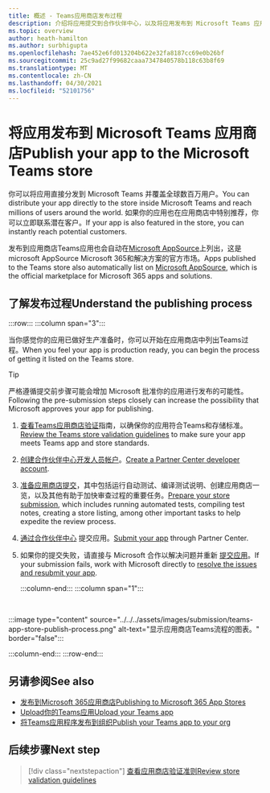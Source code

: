 ```yaml
---
title: 概述 - Teams应用商店发布过程
description: 介绍将应用提交到合作伙伴中心，以及将应用发布到 Microsoft Teams 应用商店和 AppSource (的过程) 。
ms.topic: overview
author: heath-hamilton
ms.author: surbhigupta
ms.openlocfilehash: 7ae452e6fd013204b622e32fa8187cc69e0b26bf
ms.sourcegitcommit: 25c9ad27f99682caaa7347840578b118c63b8f69
ms.translationtype: MT
ms.contentlocale: zh-CN
ms.lasthandoff: 04/30/2021
ms.locfileid: "52101756"
---
```

# <a name="publish-your-app-to-the-microsoft-teams-store"></a><span data-ttu-id="b82e3-103">将应用发布到 Microsoft Teams 应用商店</span><span class="sxs-lookup"><span data-stu-id="b82e3-103">Publish your app to the Microsoft Teams store</span></span>

<span data-ttu-id="b82e3-104">你可以将应用直接分发到 Microsoft Teams 并覆盖全球数百万用户。</span><span class="sxs-lookup"><span data-stu-id="b82e3-104">You can distribute your app directly to the store inside Microsoft Teams and reach millions of users around the world.</span></span> <span data-ttu-id="b82e3-105">如果你的应用也在应用商店中特别推荐，你可以立即联系潜在客户。</span><span class="sxs-lookup"><span data-stu-id="b82e3-105">If your app is also featured in the store, you can instantly reach potential customers.</span></span>

<span data-ttu-id="b82e3-106">发布到应用商店Teams应用也会自动在[Microsoft AppSource](https://appsource.microsoft.com)上列出，这是 microsoft AppSource Microsoft 365和解决方案的官方市场。</span><span class="sxs-lookup"><span data-stu-id="b82e3-106">Apps published to the Teams store also automatically list on [Microsoft AppSource](https://appsource.microsoft.com), which is the official marketplace for Microsoft 365 apps and solutions.</span></span>

## <a name="understand-the-publishing-process"></a><span data-ttu-id="b82e3-107">了解发布过程</span><span class="sxs-lookup"><span data-stu-id="b82e3-107">Understand the publishing process</span></span>

:::row:::
   :::column span="3":::

<span data-ttu-id="b82e3-108">当你感觉你的应用已做好生产准备时，你可以开始在应用商店中列出Teams过程。</span><span class="sxs-lookup"><span data-stu-id="b82e3-108">When you feel your app is production ready, you can begin the process of getting it listed on the Teams store.</span></span>

> [!TIP]
> <span data-ttu-id="b82e3-109">严格遵循提交前步骤可能会增加 Microsoft 批准你的应用进行发布的可能性。</span><span class="sxs-lookup"><span data-stu-id="b82e3-109">Following the pre-submission steps closely can increase the possibility that Microsoft approves your app for publishing.</span></span>

1. <span data-ttu-id="b82e3-110">[查看Teams应用商店验证](~/concepts/deploy-and-publish/appsource/prepare/teams-store-validation-guidelines.md)指南，以确保你的应用符合Teams和存储标准。</span><span class="sxs-lookup"><span data-stu-id="b82e3-110">[Review the Teams store validation guidelines](~/concepts/deploy-and-publish/appsource/prepare/teams-store-validation-guidelines.md) to make sure your app meets Teams app and store standards.</span></span>
1. <span data-ttu-id="b82e3-111">[创建合作伙伴中心开发人员帐户](~/concepts/deploy-and-publish/appsource/prepare/create-partner-center-dev-account.md)。</span><span class="sxs-lookup"><span data-stu-id="b82e3-111">[Create a Partner Center developer account](~/concepts/deploy-and-publish/appsource/prepare/create-partner-center-dev-account.md).</span></span>
1. <span data-ttu-id="b82e3-112">[准备应用商店提交](~/concepts/deploy-and-publish/appsource/prepare/submission-checklist.md)，其中包括运行自动测试、编译测试说明、创建应用商店一览，以及其他有助于加快审查过程的重要任务。</span><span class="sxs-lookup"><span data-stu-id="b82e3-112">[Prepare your store submission](~/concepts/deploy-and-publish/appsource/prepare/submission-checklist.md), which includes running automated tests, compiling test notes, creating a store listing, among other important tasks to help expedite the review process.</span></span>
1. <span data-ttu-id="b82e3-113">[通过合作伙伴中心](https://docs.microsoft.com/office/dev/store/add-in-submission-guide) 提交应用。</span><span class="sxs-lookup"><span data-stu-id="b82e3-113">[Submit your app](https://docs.microsoft.com/office/dev/store/add-in-submission-guide) through Partner Center.</span></span>
1. <span data-ttu-id="b82e3-114">如果你的提交失败，请直接与 Microsoft 合作以解决问题并重新 [提交应用](~/concepts/deploy-and-publish/appsource/resolve-submission-issues.md)。</span><span class="sxs-lookup"><span data-stu-id="b82e3-114">If your submission fails, work with Microsoft directly to [resolve the issues and resubmit your app](~/concepts/deploy-and-publish/appsource/resolve-submission-issues.md).</span></span>

   :::column-end:::
   :::column span="1":::

<br>

:::image type="content" source="../../../assets/images/submission/teams-app-store-publish-process.png" alt-text="显示应用商店Teams流程的图表。" border="false":::

   :::column-end:::
:::row-end:::

## <a name="see-also"></a><span data-ttu-id="b82e3-116">另请参阅</span><span class="sxs-lookup"><span data-stu-id="b82e3-116">See also</span></span>

* [<span data-ttu-id="b82e3-117">发布到Microsoft 365应用商店</span><span class="sxs-lookup"><span data-stu-id="b82e3-117">Publishing to Microsoft 365 App Stores</span></span>](https://docs.microsoft.com/office/dev/store/)
* [<span data-ttu-id="b82e3-118">Upload你的Teams应用</span><span class="sxs-lookup"><span data-stu-id="b82e3-118">Upload your Teams app</span></span>](~/concepts/deploy-and-publish/apps-upload.md)
* [<span data-ttu-id="b82e3-119">将Teams应用程序发布到组织</span><span class="sxs-lookup"><span data-stu-id="b82e3-119">Publish your Teams app to your org</span></span>](/MicrosoftTeams/tenant-apps-catalog-teams?toc=/microsoftteams/platform/toc.json&bc=/MicrosoftTeams/breadcrumb/toc.json)

## <a name="next-step"></a><span data-ttu-id="b82e3-120">后续步骤</span><span class="sxs-lookup"><span data-stu-id="b82e3-120">Next step</span></span>

> [!div class="nextstepaction"]
> [<span data-ttu-id="b82e3-121">查看应用商店验证准则</span><span class="sxs-lookup"><span data-stu-id="b82e3-121">Review store validation guidelines</span></span>](~/concepts/deploy-and-publish/appsource/prepare/teams-store-validation-guidelines.md)

